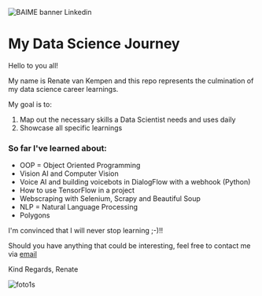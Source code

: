 ![BAIME banner Linkedin](https://user-images.githubusercontent.com/47600826/73174265-9c3c5e80-4107-11ea-858b-c2c9f5304729.png)

# My Data Science Journey

Hello to you all!

My name is Renate van Kempen and this repo represents the culmination of my data science career learnings.

My goal is to: 
1. Map out the necessary skills a Data Scientist needs and uses daily
2. Showcase all specific learnings

### So far I've learned about:
- OOP = Object Oriented Programming
- Vision AI and Computer Vision
- Voice AI and building voicebots in DialogFlow with a webhook (Python)
- How to use TensorFlow in a project
- Webscraping with Selenium, Scrapy and Beautiful Soup
- NLP = Natural Language Processing
- Polygons

I'm convinced that I will never stop learning ;-)!!

Should you have anything that could be interesting, feel free to contact me via [email](renate@baime.nl)

Kind Regards, Renate

![foto1s](https://user-images.githubusercontent.com/47600826/73173281-4f578880-4105-11ea-8862-4c54a530e7f4.jpg)
